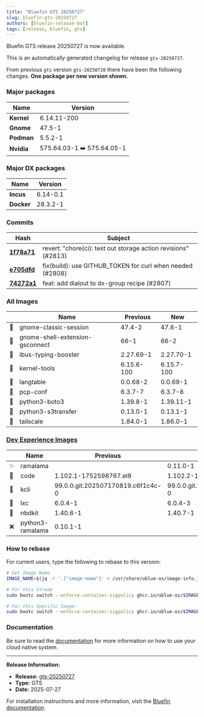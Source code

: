```yaml
---
title: "Bluefin GTS 20250727"
slug: bluefin-gts-20250727
authors: [bluefin-release-bot]
tags: [release, bluefin, gts]
---
```


Bluefin GTS release 20250727 is now available.

<!--truncate-->

This is an automatically generated changelog for release `gts-20250727`.

From previous `gts` version `gts-20250720` there have been the following changes. **One package per new version shown.**

### Major packages
| Name | Version |
| --- | --- |
| **Kernel** | 6.14.11-200 |
| **Gnome** | 47.5-1 |
| **Podman** | 5.5.2-1 |
| **Nvidia** | 575.64.03-1 ➡️ 575.64.05-1 |

### Major DX packages
| Name | Version |
| --- | --- |
| **Incus** | 6.14-0.1 |
| **Docker** | 28.3.2-1 |

### Commits
| Hash | Subject |
| --- | --- |
| **[1f78a71](https://github.com/ublue-os/bluefin/commit/1f78a71e0e880430a8ee704098caace2e67727df)** | revert: "chore(ci): test out storage action revisions" (#2813) |
| **[e705dfd](https://github.com/ublue-os/bluefin/commit/e705dfd59f53cc6694c15a65e92e34fcb44a180e)** | fix(build): use GITHUB_TOKEN for curl when needed (#2808) |
| **[74272a1](https://github.com/ublue-os/bluefin/commit/74272a14cc07b5fb1b56b563e24abe14c0ddda72)** | feat: add dialout to dx-group recipe (#2807) |

### All Images
| | Name | Previous | New |
| --- | --- | --- | --- |
| 🔄 | gnome-classic-session | 47.4-2 | 47.6-1 |
| 🔄 | gnome-shell-extension-gsconnect | 66-1 | 66-2 |
| 🔄 | ibus-typing-booster | 2.27.69-1 | 2.27.70-1 |
| 🔄 | kernel-tools | 6.15.6-100 | 6.15.7-100 |
| 🔄 | langtable | 0.0.68-2 | 0.0.69-1 |
| 🔄 | pcp-conf | 6.3.7-7 | 6.3.7-8 |
| 🔄 | python3-boto3 | 1.39.8-1 | 1.39.11-1 |
| 🔄 | python3-s3transfer | 0.13.0-1 | 0.13.1-1 |
| 🔄 | tailscale | 1.84.0-1 | 1.86.0-1 |

### [Dev Experience Images](https://docs.projectbluefin.io/bluefin-dx)
| | Name | Previous | New |
| --- | --- | --- | --- |
| ✨ | ramalama | | 0.11.0-1 |
| 🔄 | code | 1.102.1-1752598767.el8 | 1.102.2-1753187859.el8 |
| 🔄 | kcli | 99.0.0.git.202507170819.c6f1c4c-0 | 99.0.0.git.202507232001.b28a395-0 |
| 🔄 | lxc | 6.0.4-1 | 6.0.4-3 |
| 🔄 | nbdkit | 1.40.6-1 | 1.40.7-1 |
| ❌ | python3-ramalama | 0.10.1-1 | |



### How to rebase
For current users, type the following to rebase to this version:
```bash
# Get Image Name
IMAGE_NAME=$(jq -r '.["image-name"]' < /usr/share/ublue-os/image-info.json)

# For this Stream
sudo bootc switch --enforce-container-sigpolicy ghcr.io/ublue-os/$IMAGE_NAME:gts

# For this Specific Image:
sudo bootc switch --enforce-container-sigpolicy ghcr.io/ublue-os/$IMAGE_NAME:gts-20250727
```

### Documentation
Be sure to read the [documentation](https://docs.projectbluefin.io/) for more information
on how to use your cloud native system.

---

**Release Information:**
- **Release:** [gts-20250727](https://github.com/ublue-os/bluefin/releases/tag/gts-20250727)
- **Type:** GTS
- **Date:** 2025-07-27

For installation instructions and more information, visit the [Bluefin documentation](https://docs.projectbluefin.io/).
